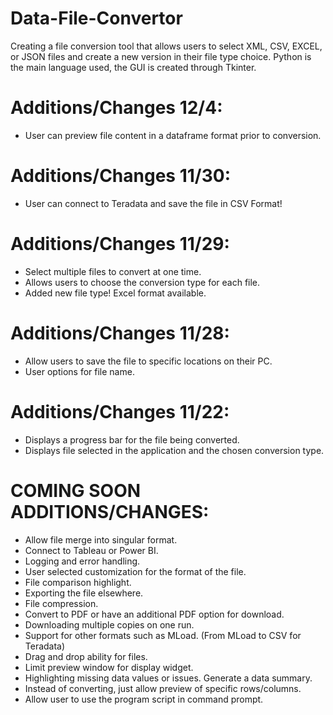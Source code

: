 # Data-File-Convertor

Creating a file conversion tool that allows users to select XML, CSV, EXCEL, or JSON  files and create a new version in their file type choice. 
Python is the main language used, the GUI is created through Tkinter.

# Additions/Changes 12/4:
- User can preview file content in a dataframe format prior to conversion.

# Additions/Changes 11/30:
- User can connect to Teradata and save the file in CSV Format!

# Additions/Changes 11/29:
- Select multiple files to convert at one time.
- Allows users to choose the conversion type for each file.
- Added new file type! Excel format available.

# Additions/Changes 11/28:
- Allow users to save the file to specific locations on their PC.
- User options for file name.

# Additions/Changes 11/22:
- Displays a progress bar for the file being converted.
- Displays file selected in the application and the chosen conversion type.

# COMING SOON ADDITIONS/CHANGES:
- Allow file merge into singular format.
- Connect to Tableau or Power BI.
- Logging and error handling.
- User selected customization for the format of the file.
- File comparison highlight.
- Exporting the file elsewhere.
- File compression.
- Convert to PDF or have an additional PDF option for download.
- Downloading multiple copies on one run.
- Support for other formats such as MLoad. (From MLoad to CSV for Teradata)
- Drag and drop ability for files.
- Limit preview window for display widget.
- Highlighting missing data values or issues. Generate a data summary.
- Instead of converting, just allow preview of specific rows/columns. 
- Allow user to use the program script in command prompt.